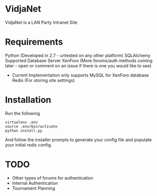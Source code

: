 VidjaNet
=

VidjaNet is a LAN Party Intranet Site

Requirements
==
Python (Developed in 2.7 - untested on any other platform)
SQLAlchemy Supported Database Server
XenForo (More forums/auth methods coming later - open or comment on an issue if there is one you would like to see)
 - Current Implementation only supports MySQL for XenForo database
Redis (For storing site settings)

Installation
==
Run the following
```
virtualenv .env
source .env/bin/activate
python install.py
```
And follow the installer prompts to generate your config file and populate your initial redis config.

TODO
==
 - Other types of forums for authentication
 - Internal Authentication
 - Tournament Planning